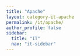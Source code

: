 ```yaml
---
title: "Apache"
layout: category-it-apache
permalink: /it/apache/
author_profile: false
sidebar:
  title: "IT"
  nav: "it-sidebar"
---
```

